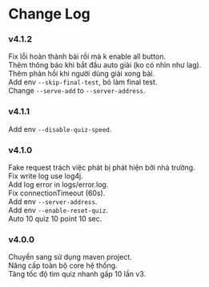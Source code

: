 # Change Log
### v4.1.2
Fix lỗi hoàn thành bài rồi mà k enable all button.  
Thêm thông báo khi bắt đầu auto giải (ko có nhìn như lag).  
Thêm phản hồi khi người dùng giải xong bài.  
Add env `--skip-final-test`, bỏ làm final test.  
Change `--serve-add` to `--server-address`.  

### v4.1.1
Add env `--disable-quiz-speed`.  

### v4.1.0
Fake request trách việc phát bị phát hiện bởi nhà trường.  
Fix write log use log4j.  
Add log error in logs/error.log.  
Fix connectionTimeout (60s).  
Add env `--server-address`.  
Add env `--enable-reset-quiz`.  
Auto 10 quiz 10 point 10 sec.  

### v4.0.0
Chuyển sang sử dụng maven project.  
Nâng cấp toàn bộ core hệ thống.  
Tăng tốc độ tìm quiz nhanh gấp 10 lần v3.
